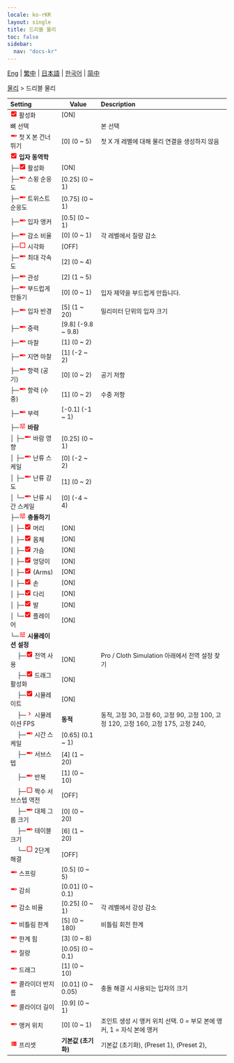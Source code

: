 ```yaml
---
locale: ko-rKR
layout: single
title: 드리블 물리
toc: false
sidebar:
  nav: "docs-kr"
---
```

[Eng](/dancexr/menu/2025.4/actor/cloth_physics) | [繁中](/tw/dancexr/menu/2025.4/actor/cloth_physics) | [日本語](/jp/dancexr/menu/2025.4/actor/cloth_physics) | [한국어](/kr/dancexr/menu/2025.4/actor/cloth_physics) | [简中](/zh/dancexr/menu/2025.4/actor/cloth_physics)

[물리](../menu#물리) > 드리블 물리



| Setting | Value | Description |
| :--- | --- | :--- |
| <img src="/images/icon/ic_check_on.png" alt="check on icon"/> 활성화</nobr>| [ON] | 
|  뼈 선택</nobr>|| 본 선택
| <img src="/images/icon/ic_slider.png" alt="slider icon"/> 첫 X 본 건너뛰기</nobr>| [0] (0 ~ 5) | 첫 X 개 레벨에 대해 물리 연결을 생성하지 않음
| <img src="/images/icon/ic_check_on.png" alt="check on icon"/> <b>입자 동역학</b></nobr>| | 
| ├─<img src="/images/icon/ic_check_on.png" alt="check on icon"/> 활성화</nobr>| [ON] | 
| ├─<img src="/images/icon/ic_slider.png" alt="slider icon"/> 스윙 순응도</nobr>| [0.25] (0 ~ 1) | 
| ├─<img src="/images/icon/ic_slider.png" alt="slider icon"/> 트위스트 순응도</nobr>| [0.75] (0 ~ 1) | 
| ├─<img src="/images/icon/ic_slider.png" alt="slider icon"/> 입자 앵커</nobr>| [0.5] (0 ~ 1) | 
| ├─<img src="/images/icon/ic_slider.png" alt="slider icon"/> 감소 비율</nobr>| [0] (0 ~ 1) | 각 레벨에서 질량 감소
| ├─<img src="/images/icon/ic_check_off.png" alt="check off icon"/> 시각화</nobr>| [OFF] | 
| ├─<img src="/images/icon/ic_slider.png" alt="slider icon"/> 최대 각속도</nobr>| [2] (0 ~ 4) | 
| ├─<img src="/images/icon/ic_slider.png" alt="slider icon"/> 관성</nobr>| [2] (1 ~ 5) | 
| ├─<img src="/images/icon/ic_slider.png" alt="slider icon"/> 부드럽게 만들기</nobr>| [0] (0 ~ 1) | 입자 제약을 부드럽게 만듭니다.
| ├─<img src="/images/icon/ic_slider.png" alt="slider icon"/> 입자 반경</nobr>| [5] (1 ~ 20) | 밀리미터 단위의 입자 크기
| ├─<img src="/images/icon/ic_slider.png" alt="slider icon"/> 중력</nobr>| [9.8] (-9.8 ~ 9.8) | 
| ├─<img src="/images/icon/ic_slider.png" alt="slider icon"/> 마찰</nobr>| [1] (0 ~ 2) | 
| ├─<img src="/images/icon/ic_slider.png" alt="slider icon"/> 지면 마찰</nobr>| [1] (-2 ~ 2) | 
| ├─<img src="/images/icon/ic_slider.png" alt="slider icon"/> 항력 (공기)</nobr>| [0] (0 ~ 2) | 공기 저항
| ├─<img src="/images/icon/ic_slider.png" alt="slider icon"/> 항력 (수중)</nobr>| [1] (0 ~ 2) | 수중 저항
| ├─<img src="/images/icon/ic_slider.png" alt="slider icon"/> 부력</nobr>| [-0.1] (-1 ~ 1) | 
| ├─<img src="/images/icon/ic_tune.png" alt="tune icon"/> <b>바람</b></nobr>| | 
| │ ├─<img src="/images/icon/ic_slider.png" alt="slider icon"/> 바람 영향</nobr>| [0.25] (0 ~ 1) | 
| │ ├─<img src="/images/icon/ic_slider.png" alt="slider icon"/> 난류 스케일</nobr>| [0] (-2 ~ 2) | 
| │ ├─<img src="/images/icon/ic_slider.png" alt="slider icon"/> 난류 강도</nobr>| [1] (0 ~ 2) | 
| │ └─<img src="/images/icon/ic_slider.png" alt="slider icon"/> 난류 시간 스케일</nobr>| [0] (-4 ~ 4) | 
| ├─<img src="/images/icon/ic_tune.png" alt="tune icon"/> <b>충돌하기</b></nobr>| | 
| │ ├─<img src="/images/icon/ic_check_on.png" alt="check on icon"/> 머리</nobr>| [ON] | 
| │ ├─<img src="/images/icon/ic_check_on.png" alt="check on icon"/> 몸체</nobr>| [ON] | 
| │ ├─<img src="/images/icon/ic_check_on.png" alt="check on icon"/> 가슴</nobr>| [ON] | 
| │ ├─<img src="/images/icon/ic_check_on.png" alt="check on icon"/> 엉덩이</nobr>| [ON] | 
| │ ├─<img src="/images/icon/ic_check_on.png" alt="check on icon"/> (Arms)</nobr>| [ON] | 
| │ ├─<img src="/images/icon/ic_check_on.png" alt="check on icon"/> 손</nobr>| [ON] | 
| │ ├─<img src="/images/icon/ic_check_on.png" alt="check on icon"/> 다리</nobr>| [ON] | 
| │ ├─<img src="/images/icon/ic_check_on.png" alt="check on icon"/> 발</nobr>| [ON] | 
| │ └─<img src="/images/icon/ic_check_on.png" alt="check on icon"/> 플레이어</nobr>| [ON] | 
| └─<img src="/images/icon/ic_tune.png" alt="tune icon"/> <b>시뮬레이션 설정</b></nobr>| | 
| <img src="/images/icon/ic_space.png"/>├─<img src="/images/icon/ic_check_on.png" alt="check on icon"/> 전역 사용</nobr>| [ON] | Pro / Cloth Simulation 아래에서 전역 설정 찾기
| <img src="/images/icon/ic_space.png"/>├─<img src="/images/icon/ic_check_on.png" alt="check on icon"/> 드래그 활성화</nobr>| [ON] | 
| <img src="/images/icon/ic_space.png"/>├─<img src="/images/icon/ic_check_on.png" alt="check on icon"/> 시뮬레이트</nobr>| [ON] | 
| <img src="/images/icon/ic_space.png"/>├─<img src="/images/icon/ic_chevron.png" alt="chevron icon"/> 시뮬레이션 FPS</nobr>| **동적** | 동적, 고정 30, 고정 60, 고정 90, 고정 100, 고정 120, 고정 160, 고정 175, 고정 240,  |
| <img src="/images/icon/ic_space.png"/>├─<img src="/images/icon/ic_slider.png" alt="slider icon"/> 시간 스케일</nobr>| [0.65] (0.1 ~ 1) | 
| <img src="/images/icon/ic_space.png"/>├─<img src="/images/icon/ic_slider.png" alt="slider icon"/> 서브스텝</nobr>| [4] (1 ~ 20) | 
| <img src="/images/icon/ic_space.png"/>├─<img src="/images/icon/ic_slider.png" alt="slider icon"/> 반복</nobr>| [1] (0 ~ 10) | 
| <img src="/images/icon/ic_space.png"/>├─<img src="/images/icon/ic_check_off.png" alt="check off icon"/> 짝수 서브스텝 역전</nobr>| [OFF] | 
| <img src="/images/icon/ic_space.png"/>├─<img src="/images/icon/ic_slider.png" alt="slider icon"/> 대체 그룹 크기</nobr>| [0] (0 ~ 20) | 
| <img src="/images/icon/ic_space.png"/>├─<img src="/images/icon/ic_slider.png" alt="slider icon"/> 테이블 크기</nobr>| [6] (1 ~ 20) | 
| <img src="/images/icon/ic_space.png"/>└─<img src="/images/icon/ic_check_off.png" alt="check off icon"/> 2단계 해결</nobr>| [OFF] | 
| <img src="/images/icon/ic_slider.png" alt="slider icon"/> 스프링</nobr>| [0.5] (0 ~ 5) | 
| <img src="/images/icon/ic_slider.png" alt="slider icon"/> 감쇠</nobr>| [0.01] (0 ~ 0.1) | 
| <img src="/images/icon/ic_slider.png" alt="slider icon"/> 감소 비율</nobr>| [0.25] (0 ~ 1) | 각 레벨에서 강성 감소
| <img src="/images/icon/ic_slider.png" alt="slider icon"/> 비틀림 한계</nobr>| [5] (0 ~ 180) | 비틀림 회전 한계
| <img src="/images/icon/ic_slider.png" alt="slider icon"/> 한계 힘</nobr>| [3] (0 ~ 8) | 
| <img src="/images/icon/ic_slider.png" alt="slider icon"/> 질량</nobr>| [0.05] (0 ~ 0.1) | 
| <img src="/images/icon/ic_slider.png" alt="slider icon"/> 드래그</nobr>| [1] (0 ~ 10) | 
| <img src="/images/icon/ic_slider.png" alt="slider icon"/> 콜라이더 반지름</nobr>| [0.01] (0 ~ 0.05) | 충돌 해결 시 사용되는 입자의 크기
| <img src="/images/icon/ic_slider.png" alt="slider icon"/> 콜라이더 길이</nobr>| [0.9] (0 ~ 1) | 
| <img src="/images/icon/ic_slider.png" alt="slider icon"/> 앵커 위치</nobr>| [0] (0 ~ 1) | 조인트 생성 시 앵커 위치 선택. 0 = 부모 본에 앵커, 1 = 자식 본에 앵커
| <img src="/images/icon/ic_list.png" alt="list icon"/> 프리셋</nobr>| **기본값 (초기화)** | 기본값 (초기화), (Preset 1), (Preset 2),  |
